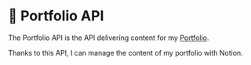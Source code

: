 # 📂 Portfolio API

The Portfolio API is the API delivering content for my [Portfolio](https://sashactp.fr).

Thanks to this API, I can manage the content of my portfolio with Notion.
